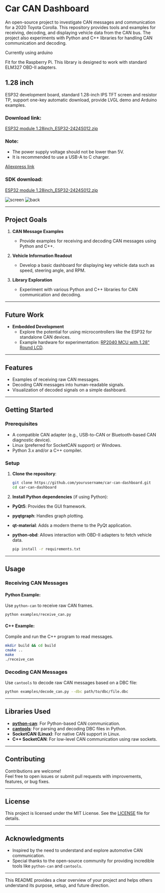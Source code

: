 # Car CAN Dashboard

An open-source project to investigate CAN messages and communication for a 2020 Toyota Corolla. This repository provides tools and examples for receiving, decoding, and displaying vehicle data from the CAN bus. The project also experiments with Python and C++ libraries for handling CAN communication and decoding.

Currently using arduino

Fit for the Raspberry Pi. This library is designed to work with standard ELM327 OBD-II adapters.

## 1.28 inch

ESP32 development board, standard 1.28-inch IPS TFT screen and resistor TP, support one-key automatic download, provide LVGL demo and Arduino examples.

### Download link:
[ESP32 module 1.28inch_ESP32-2424S012.zip](http://pan.jczn1688.com/directlink/1/ESP32%20module/1.28inch_ESP32-2424S012.zip)

### Note:
- The power supply voltage should not be lower than 5V.
- It is recommended to use a USB-A to C charger.

[Aliexpress link](https://de.aliexpress.com/item/1005005907739887.html)

### SDK download:
[ESP32 module 1.28inch_ESP32-2424S012.zip](http://pan.jczn1688.com/directlink/1/ESP32%20module/1.28inch_ESP32-2424S012.zip)

![screen](images/1.JPG)
![back](images/2.JPG)


---

## Project Goals

1. **CAN Message Examples**  
   - Provide examples for receiving and decoding CAN messages using Python and C++.

2. **Vehicle Information Readout**  
   - Develop a basic dashboard for displaying key vehicle data such as speed, steering angle, and RPM.

3. **Library Exploration**  
   - Experiment with various Python and C++ libraries for CAN communication and decoding.

---

## Future Work

- **Embedded Development**  
   - Explore the potential for using microcontrollers like the ESP32 for standalone CAN devices.  
   - Example hardware for experimentation: [RP2040 MCU with 1.28" Round LCD](https://core-electronics.com.au/rp2040-mcu-based-128inch-round-lcd-onboard-sensors.html).

---

## Features

- Examples of receiving raw CAN messages.
- Decoding CAN messages into human-readable signals.
- Visualization of decoded signals on a simple dashboard.

---

## Getting Started

### Prerequisites

- A compatible CAN adapter (e.g., USB-to-CAN or Bluetooth-based CAN diagnostic device).
- Linux (preferred for SocketCAN support) or Windows.
- Python 3.x and/or a C++ compiler.

### Setup

1. **Clone the repository**:
   ```bash
   git clone https://github.com/yourusername/car-can-dashboard.git
   cd car-can-dashboard
   ```

2. **Install Python dependencies** (if using Python):  

* **PyQt5**: Provides the GUI framework.
* **pyqtgraph**: Handles graph plotting.
* **qt-material**: Adds a modern theme to the PyQt application.
* **python-obd**: Allows interaction with OBD-II adapters to fetch vehicle data.

   ```bash
   pip install -r requirements.txt
   ```
---

## Usage

### Receiving CAN Messages

#### Python Example:
Use `python-can` to receive raw CAN frames.
```bash
python examples/receive_can.py
```

#### C++ Example:
Compile and run the C++ program to read messages.
```bash
mkdir build && cd build
cmake ..
make
./receive_can
```

### Decoding CAN Messages

Use `cantools` to decode raw CAN messages based on a DBC file:
```bash
python examples/decode_can.py --dbc path/to/dbc/file.dbc
```

---

## Libraries Used

- **[python-can](https://python-can.readthedocs.io/)**: For Python-based CAN communication.
- **[cantools](https://github.com/eerimoq/cantools)**: For parsing and decoding DBC files in Python.
- **SocketCAN (Linux)**: For native CAN support in Linux.
- **C++ SocketCAN**: For low-level CAN communication using raw sockets.

---

## Contributing

Contributions are welcome!  
Feel free to open issues or submit pull requests with improvements, features, or bug fixes.

---

## License

This project is licensed under the MIT License. See the [LICENSE](LICENSE) file for details.

---

## Acknowledgments

- Inspired by the need to understand and explore automotive CAN communication.  
- Special thanks to the open-source community for providing incredible tools like `python-can` and `cantools`.

---

This README provides a clear overview of your project and helps others understand its purpose, setup, and future direction.